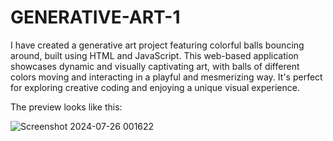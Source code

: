 # GENERATIVE-ART-1

I have created a generative art project featuring colorful balls bouncing around, built using HTML and JavaScript. This web-based application showcases dynamic and visually captivating art, with balls of different colors moving and interacting in a playful and mesmerizing way. It's perfect for exploring creative coding and enjoying a unique visual experience.

The preview looks like this:

![Screenshot 2024-07-26 001622](https://github.com/user-attachments/assets/234f654c-975c-4a00-97cb-e2647fae1d11)
